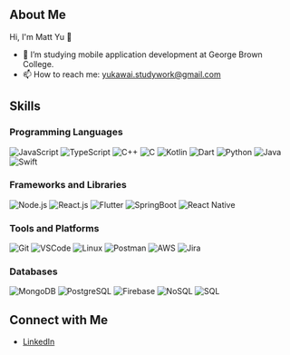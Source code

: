 ## About Me
Hi, I'm Matt Yu 👋
- 🔭 I’m studying mobile application development at George Brown College.
- 📫 How to reach me: yukawai.studywork@gmail.com

## Skills
### Programming Languages
![JavaScript](https://img.shields.io/badge/-JavaScript-black?style=flat&logo=javascript&logoColor=F7DF1E) ![TypeScript](https://img.shields.io/badge/-TypeScript-black?style=flat&logo=typescript&logoColor=007ACC) ![C++](https://img.shields.io/badge/-C++-black?style=flat&logo=c%2B%2B&logoColor=00599C) ![C](https://img.shields.io/badge/-C-black?style=flat&logo=c&logoColor=A8B9CC) ![Kotlin](https://img.shields.io/badge/-Kotlin-black?style=flat&logo=kotlin&logoColor=0095D5) ![Dart](https://img.shields.io/badge/-Dart-black?style=flat&logo=dart&logoColor=0175C2) ![Python](https://img.shields.io/badge/-Python-black?style=flat&logo=python&logoColor=3776AB) ![Java](https://img.shields.io/badge/-Java-black?style=flat&logo=java&logoColor=007396) ![Swift](https://img.shields.io/badge/-Swift-black?style=flat&logo=swift&logoColor=FA7343)

### Frameworks and Libraries
![Node.js](https://img.shields.io/badge/-Node.js-black?style=flat&logo=node.js&logoColor=339933) ![React.js](https://img.shields.io/badge/-React.js-black?style=flat&logo=react&logoColor=61DAFB) ![Flutter](https://img.shields.io/badge/-Flutter-black?style=flat&logo=flutter&logoColor=02569B) ![SpringBoot](https://img.shields.io/badge/-SpringBoot-black?style=flat&logo=spring&logoColor=6DB33F) ![React Native](https://img.shields.io/badge/-React%20Native-black?style=flat&logo=react&logoColor=61DAFB)

### Tools and Platforms 
![Git](https://img.shields.io/badge/-Git-black?style=flat&logo=git&logoColor=F05032) ![VSCode](https://img.shields.io/badge/-VSCode-black?style=flat&logo=visual-studio-code&logoColor=007ACC) ![Linux](https://img.shields.io/badge/-Linux-black?style=flat&logo=linux&logoColor=FCC624) ![Postman](https://img.shields.io/badge/-Postman-black?style=flat&logo=postman&logoColor=FF6C37) ![AWS](https://img.shields.io/badge/-AWS-black?style=flat&logo=amazon-aws&logoColor=232F3E) ![Jira](https://img.shields.io/badge/-Jira-black?style=flat&logo=jira&logoColor=0052CC)

### Databases 
![MongoDB](https://img.shields.io/badge/-MongoDB-black?style=flat&logo=mongodb&logoColor=47A248) ![PostgreSQL](https://img.shields.io/badge/-PostgreSQL-black?style=flat&logo=postgresql&logoColor=336791) ![Firebase](https://img.shields.io/badge/-Firebase-black?style=flat&logo=firebase&logoColor=FFCA28) ![NoSQL](https://img.shields.io/badge/-NoSQL-black?style=flat&logo=nosql&logoColor=FF8800) ![SQL](https://img.shields.io/badge/-SQL-black?style=flat&logo=sql&logoColor=00758F)

## Connect with Me
- [LinkedIn](https://www.linkedin.com/in/mattykw/)
